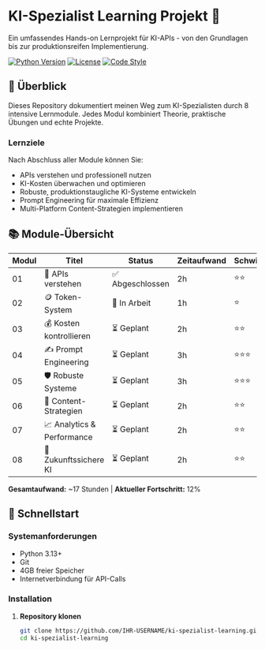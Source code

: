 # KI-Spezialist Learning Projekt 🤖

Ein umfassendes Hands-on Lernprojekt für KI-APIs - von den Grundlagen bis zur produktionsreifen Implementierung.

[![Python Version](https://img.shields.io/badge/python-3.13-blue.svg)](https://python.org)
[![License](https://img.shields.io/badge/license-MIT-green.svg)](LICENSE)
[![Code Style](https://img.shields.io/badge/code%20style-black-000000.svg)](https://github.com/psf/black)

## 🎯 Überblick

Dieses Repository dokumentiert meinen Weg zum KI-Spezialisten durch 8 intensive Lernmodule. Jedes Modul kombiniert Theorie, praktische Übungen und echte Projekte.

### Lernziele
Nach Abschluss aller Module können Sie:
- APIs verstehen und professionell nutzen
- KI-Kosten überwachen und optimieren  
- Robuste, produktionstaugliche KI-Systeme entwickeln
- Prompt Engineering für maximale Effizienz
- Multi-Platform Content-Strategien implementieren

## 📚 Module-Übersicht

| Modul | Titel | Status | Zeitaufwand | Schwierigkeit |
|-------|-------|--------|-------------|---------------|
| 01 | 🔌 APIs verstehen | ✅ Abgeschlossen | 2h | ⭐⭐ |
| 02 | 🪙 Token-System | 🔄 In Arbeit | 1h | ⭐ |
| 03 | 💰 Kosten kontrollieren | ⏳ Geplant | 2h | ⭐⭐ |
| 04 | ✍️ Prompt Engineering | ⏳ Geplant | 3h | ⭐⭐⭐ |
| 05 | 🛡️ Robuste Systeme | ⏳ Geplant | 3h | ⭐⭐⭐ |
| 06 | 📱 Content-Strategien | ⏳ Geplant | 2h | ⭐⭐ |
| 07 | 📈 Analytics & Performance | ⏳ Geplant | 2h | ⭐⭐ |
| 08 | 🔮 Zukunftssichere KI | ⏳ Geplant | 2h | ⭐⭐ |

**Gesamtaufwand:** ~17 Stunden | **Aktueller Fortschritt:** 12%

## 🚀 Schnellstart

### Systemanforderungen
- Python 3.13+
- Git
- 4GB freier Speicher
- Internetverbindung für API-Calls

### Installation

1. **Repository klonen**
   ```bash
   git clone https://github.com/IHR-USERNAME/ki-spezialist-learning.git
   cd ki-spezialist-learning